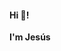 #### Hi :wave:! 

**I'm Jesús** 

<!-- :mortar_board: I am a Ph.D. student at the department of physics, University of Gothenburg, Sweden. 

:dart: My research interests include Optics, Machine Learning, and Biomedical Image Processing.

:microscope: Look at some of my works at [ResearchGate](https://www.researchgate.net/profile/Jesus_Pineda7)
 -->
